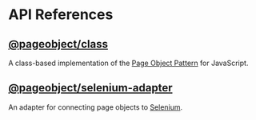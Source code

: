 # API References

## [@pageobject/class](class.md)

A class-based implementation of the [Page Object Pattern](../guides/page-object-pattern.md) for JavaScript.

## [@pageobject/selenium-adapter](selenium-adapter.md)

An adapter for connecting page objects to [Selenium][selenium].

[selenium]: http://seleniumhq.github.io/selenium/docs/api/javascript/index.html
